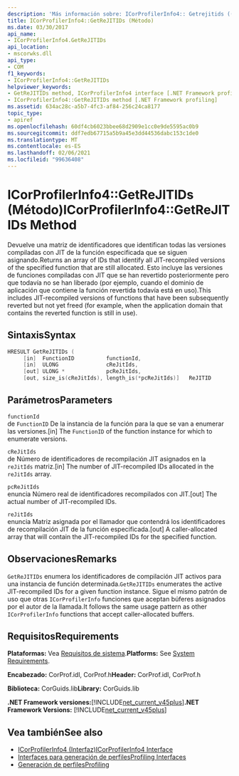 ```yaml
---
description: 'Más información sobre: ICorProfilerInfo4:: Getrejitids ((método)'
title: ICorProfilerInfo4::GetReJITIDs (Método)
ms.date: 03/30/2017
api_name:
- ICorProfilerInfo4.GetReJITIDs
api_location:
- mscorwks.dll
api_type:
- COM
f1_keywords:
- ICorProfilerInfo4::GetReJITIDs
helpviewer_keywords:
- GetReJITIDs method, ICorProfilerInfo4 interface [.NET Framework profiling]
- ICorProfilerInfo4::GetReJITIDs method [.NET Framework profiling]
ms.assetid: 634ac28c-a5b7-4fc3-af84-256c24ca8177
topic_type:
- apiref
ms.openlocfilehash: 60df4cb6023bbee68d2909e1cc0e9de5595ac0b9
ms.sourcegitcommit: ddf7edb67715a5b9a45e3dd44536dabc153c1de0
ms.translationtype: MT
ms.contentlocale: es-ES
ms.lasthandoff: 02/06/2021
ms.locfileid: "99636408"
---
```

# <a name="icorprofilerinfo4getrejitids-method"></a><span data-ttu-id="ad4ce-103">ICorProfilerInfo4::GetReJITIDs (Método)</span><span class="sxs-lookup"><span data-stu-id="ad4ce-103">ICorProfilerInfo4::GetReJITIDs Method</span></span>

<span data-ttu-id="ad4ce-104">Devuelve una matriz de identificadores que identifican todas las versiones compiladas con JIT de la función especificada que se siguen asignando.</span><span class="sxs-lookup"><span data-stu-id="ad4ce-104">Returns an array of IDs that identify all JIT-recompiled versions of the specified function that are still allocated.</span></span> <span data-ttu-id="ad4ce-105">Esto incluye las versiones de funciones compiladas con JIT que se han revertido posteriormente pero que todavía no se han liberado (por ejemplo, cuando el dominio de aplicación que contiene la función revertida todavía está en uso).</span><span class="sxs-lookup"><span data-stu-id="ad4ce-105">This includes JIT-recompiled versions of functions that have been subsequently reverted but not yet freed (for example, when the application domain that contains the reverted function is still in use).</span></span>  
  
## <a name="syntax"></a><span data-ttu-id="ad4ce-106">Sintaxis</span><span class="sxs-lookup"><span data-stu-id="ad4ce-106">Syntax</span></span>  
  
```cpp
HRESULT GetReJITIDs (  
     [in]  FunctionID          functionId,  
     [in]  ULONG               cReJitIds,  
     [out] ULONG *             pcReJitIds,  
     [out, size_is(cReJitIds), length_is(*pcReJitIds)]   ReJITID        reJitIds[]);  
```  
  
## <a name="parameters"></a><span data-ttu-id="ad4ce-107">Parámetros</span><span class="sxs-lookup"><span data-stu-id="ad4ce-107">Parameters</span></span>  

 `functionId`  
 <span data-ttu-id="ad4ce-108">de `FunctionID` De la instancia de la función para la que se van a enumerar las versiones.</span><span class="sxs-lookup"><span data-stu-id="ad4ce-108">[in] The `FunctionID` of the function instance for which to enumerate versions.</span></span>  
  
 `cReJitIds`  
 <span data-ttu-id="ad4ce-109">de Número de identificadores de recompilación JIT asignados en la `reJitIds` matriz.</span><span class="sxs-lookup"><span data-stu-id="ad4ce-109">[in] The number of JIT-recompiled IDs allocated in the `reJitIds` array.</span></span>  
  
 `pcReJitIds`  
 <span data-ttu-id="ad4ce-110">enuncia Número real de identificadores recompilados con JIT.</span><span class="sxs-lookup"><span data-stu-id="ad4ce-110">[out] The actual number of JIT-recompiled IDs.</span></span>  
  
 `reJitIds`  
 <span data-ttu-id="ad4ce-111">enuncia Matriz asignada por el llamador que contendrá los identificadores de recompilación JIT de la función especificada.</span><span class="sxs-lookup"><span data-stu-id="ad4ce-111">[out] A caller-allocated array that will contain the JIT-recompiled IDs for the specified function.</span></span>  
  
## <a name="remarks"></a><span data-ttu-id="ad4ce-112">Observaciones</span><span class="sxs-lookup"><span data-stu-id="ad4ce-112">Remarks</span></span>  

 <span data-ttu-id="ad4ce-113">`GetReJITIDs` enumera los identificadores de compilación JIT activos para una instancia de función determinada.</span><span class="sxs-lookup"><span data-stu-id="ad4ce-113">`GetReJITIDs` enumerates the active JIT-recompiled IDs for a given function instance.</span></span> <span data-ttu-id="ad4ce-114">Sigue el mismo patrón de uso que otras `ICorProfilerInfo` funciones que aceptan búferes asignados por el autor de la llamada.</span><span class="sxs-lookup"><span data-stu-id="ad4ce-114">It follows the same usage pattern as other `ICorProfilerInfo` functions that accept caller-allocated buffers.</span></span>  
  
## <a name="requirements"></a><span data-ttu-id="ad4ce-115">Requisitos</span><span class="sxs-lookup"><span data-stu-id="ad4ce-115">Requirements</span></span>  

 <span data-ttu-id="ad4ce-116">**Plataformas:** Vea [Requisitos de sistema](../../get-started/system-requirements.md).</span><span class="sxs-lookup"><span data-stu-id="ad4ce-116">**Platforms:** See [System Requirements](../../get-started/system-requirements.md).</span></span>  
  
 <span data-ttu-id="ad4ce-117">**Encabezado:** CorProf.idl, CorProf.h</span><span class="sxs-lookup"><span data-stu-id="ad4ce-117">**Header:** CorProf.idl, CorProf.h</span></span>  
  
 <span data-ttu-id="ad4ce-118">**Biblioteca:** CorGuids.lib</span><span class="sxs-lookup"><span data-stu-id="ad4ce-118">**Library:** CorGuids.lib</span></span>  
  
 <span data-ttu-id="ad4ce-119">**.NET Framework versiones:**[!INCLUDE[net_current_v45plus](../../../../includes/net-current-v45plus-md.md)]</span><span class="sxs-lookup"><span data-stu-id="ad4ce-119">**.NET Framework Versions:** [!INCLUDE[net_current_v45plus](../../../../includes/net-current-v45plus-md.md)]</span></span>  
  
## <a name="see-also"></a><span data-ttu-id="ad4ce-120">Vea también</span><span class="sxs-lookup"><span data-stu-id="ad4ce-120">See also</span></span>

- [<span data-ttu-id="ad4ce-121">ICorProfilerInfo4 (Interfaz)</span><span class="sxs-lookup"><span data-stu-id="ad4ce-121">ICorProfilerInfo4 Interface</span></span>](icorprofilerinfo4-interface.md)
- [<span data-ttu-id="ad4ce-122">Interfaces para generación de perfiles</span><span class="sxs-lookup"><span data-stu-id="ad4ce-122">Profiling Interfaces</span></span>](profiling-interfaces.md)
- [<span data-ttu-id="ad4ce-123">Generación de perfiles</span><span class="sxs-lookup"><span data-stu-id="ad4ce-123">Profiling</span></span>](index.md)
